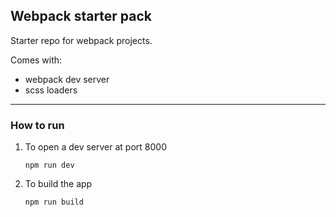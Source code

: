 ## Webpack starter pack 

Starter repo for webpack projects. 

Comes with: 
- webpack dev server
- scss loaders

--- 

### How to run   


1. To open a dev server at port 8000
    ```
    npm run dev
    ```  

2.  To build the app
    ``` 
    npm run build
    ```